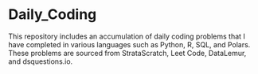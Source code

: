 # Daily_Coding
This repository includes an accumulation of daily coding problems that I have completed in various languages such as Python, R, SQL, and Polars. These problems are 
sourced from StrataScratch, Leet Code, DataLemur, and dsquestions.io. 
